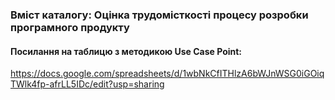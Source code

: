 ### Вміст каталогу: Оцінка трудомісткості процесу розробки програмного продукту

#### Посилання на таблицю з методикою Use Case Point:

https://docs.google.com/spreadsheets/d/1wbNkCfITHlzA6bWJnWSG0iGOiqTWlk4fp-afrLL5IDc/edit?usp=sharing
